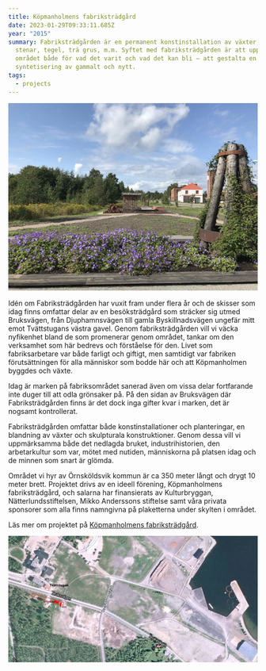 ```yaml
---
title: Köpmanholmens fabriksträdgård
date: 2023-01-29T09:33:11.685Z
year: "2015"
summary: Fabriksträdgården är en permanent konstinstallation av växter, stockar,
  stenar, tegel, trä grus, m.m. Syftet med fabriksträdgården är att uppmärksamma
  området både för vad det varit och vad det kan bli – att gestalta en
  syntetisering av gammalt och nytt.
tags:
  - projects
---
```

![Fabriksträdgården](/static/img/fabrikstrad.jpg)

Idén om Fabriksträdgården har vuxit fram under flera år och de skisser som idag finns omfattar delar av en besöksträdgård som sträcker sig utmed Bruksvägen, från Djuphamnsvägen till gamla Byskillnadsvägen ungefär mitt emot Tvättstugans västra gavel. Genom fabriksträdgården vill vi väcka nyfikenhet bland de som promenerar genom området, tankar om den verksamhet som här bedrevs och förståelse för den. Livet som fabriksarbetare var både farligt och giftigt, men samtidigt var fabriken förutsättningen för alla människor som bodde här och att Köpmanholmen byggdes och växte.

Idag är marken på fabriksområdet sanerad även om vissa delar fortfarande inte duger till att odla grönsaker på. På den sidan av Bruksvägen där Fabriksträdgården finns är det dock inga gifter kvar i marken, det är nogsamt kontrollerat.

Fabriksträdgården omfattar både konstinstallationer och planteringar, en blandning av växter och skulpturala konstruktioner. Genom dessa vill vi uppmärksamma både det nedlagda bruket, industrihistorien, den arbetarkultur som var, mötet med nutiden, människorna på platsen idag och de minnen som snart är glömda.

Området vi hyr av Örnsköldsvik kommun är ca 350 meter långt och drygt 10 meter brett. Projektet drivs av en ideell förening, Köpmanholmens fabriksträdgård, och salarna har finansierats av Kulturbryggan, Nätterlundsstiftelsen, Mikko Anderssons stiftelse samt våra privata sponsorer som alla finns namngivna på plaketterna under skylten i området.

Läs mer om projektet på [Köpmanholmens fabriksträdgård](https://blog.skareus.se).

![Översiktsbild av området](/static/img/flybild.jpg)